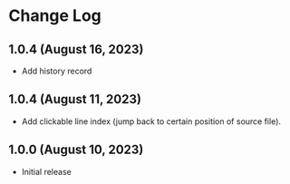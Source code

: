 # Change Log

## 1.0.4 (August 16, 2023)

- Add history record

## 1.0.4 (August 11, 2023)

- Add clickable line index (jump back to certain position of source file).

## 1.0.0 (August 10, 2023)

- Initial release